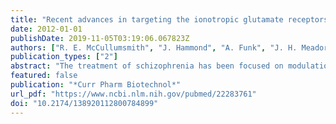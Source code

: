 ```yaml
---
title: "Recent advances in targeting the ionotropic glutamate receptors in treating schizophrenia"
date: 2012-01-01
publishDate: 2019-11-05T03:19:06.067823Z
authors: ["R. E. McCullumsmith", "J. Hammond", "A. Funk", "J. H. Meador-Woodruff"]
publication_types: ["2"]
abstract: "The treatment of schizophrenia has been focused on modulation of dopamine receptors for over 50 years. Recent developments have implicated other neurotransmitter systems in the pathophysiology of this illness. The discovery and characterization of glutamate receptors and their roles in the brain has lead to novel approaches for the treatment of schizophrenia. In this article, we review drugs that modulate ionotropic gluamate receptors and discuss their efficacy for the treatment of this often debilitating severe mental illness."
featured: false
publication: "*Curr Pharm Biotechnol*"
url_pdf: "https://www.ncbi.nlm.nih.gov/pubmed/22283761"
doi: "10.2174/138920112800784899"
---
```


